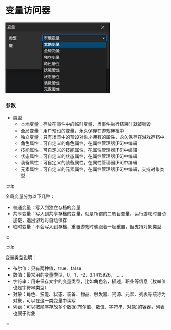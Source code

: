 # 变量访问器

![](img/variable-getter.png)

### 参数

- 类型
  - 本地变量：存放在事件中的临时变量，当事件执行结束时就被销毁
  - 全局变量：用户预设的变量，永久保存在游戏存档中
  - 独立变量：只有场景中的预设对象才拥有的属性，永久保存在游戏存档中
  - 角色属性：可自定义的角色属性，在属性管理器[F6]中编辑
  - 技能属性：可自定义的技能属性，在属性管理器[F6]中编辑
  - 状态属性：可自定义的状态属性，在属性管理器[F6]中编辑
  - 装备属性：可自定义的装备属性，在属性管理器[F6]中编辑
  - 元素属性：可自定义的元素属性，在属性管理器[F6]中编辑，支持对象类型

:::tip

全局变量分为以下几种：

- 普通变量：写入到独立存档的变量
- 共享变量：写入到共享存档的变量，就是所谓的二周目变量，运行游戏时自动加载，退出游戏时自动保存
- 临时变量：不会写入到存档，重置游戏时也跟着一起重置，但支持对象类型

:::

:::tip

变量类型说明：

- 布尔值：只有两种值，true、false
- 数值：最常用的变量类型，0，1，-2，3.1415926，......
- 字符串：用来保存文字的变量类型，比如角色名，描述，职业等信息（枚举值也是字符串类型）
- 对象：角色、技能、状态、装备、物品、触发器、光源、元素、列表等统称为对象，可以在这一类变量中读写
- 列表：可以按顺序存放多个数据(布尔值、数值、字符串、对象)的容器，列表也属于对象

:::
